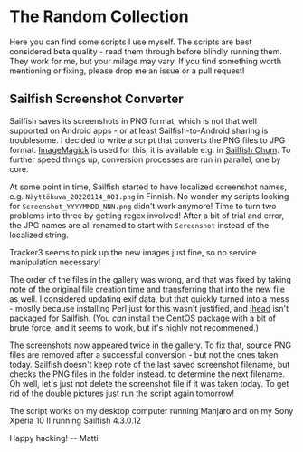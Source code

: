 # The Random Collection

Here you can find some scripts I use myself. The scripts are best considered beta quality - read them through before blindly running them. They work for me, but your milage may vary. If you find something worth mentioning or fixing, please drop me an issue or a pull request!

## Sailfish Screenshot Converter

Sailfish saves its screenshots in PNG format, which is not that well supported on Android apps - or at least Sailfish-to-Android sharing is troublesome. I decided to write a script that converts the PNG files to JPG format. [ImageMagick](https://imagemagick.org/script/convert.php) is used for this, it is available e.g. in [Sailfish Chum](https://github.com/sailfishos-chum/main). To further speed things up, conversion processes are run in parallel, one by core.

At some point in time, Sailfish started to have localized screenshot names, e.g. `Näyttökuva_20220114_001.png` in Finnish. No wonder my scripts looking for `Screenshot_YYYYMMDD_NNN.png` didn't work anymore! Time to turn two problems into three by getting regex involved! After a bit of trial and error, the JPG names are all renamed to start with `Screenshot` instead of the localized string.

Tracker3 seems to pick up the new images just fine, so no service manipulation necessary!

The order of the files in the gallery was wrong, and that was fixed by taking note of the original file creation time and transferring that into the new file as well. I considered updating exif data, but that quickly turned into a mess - mostly because installing Perl just for this wasn't justified, and [jhead](https://www.sentex.ca/~mwandel/jhead/) isn't packaged for Sailfish. (You *can* install [the CentOS package](https://centos.pkgs.org/7/epel-aarch64/jhead-3.03-4.el7.aarch64.rpm.html) with a bit of brute force, and it seems to work, but it's highly not recommened.)

The screenshots now appeared twice in the gallery. To fix that, source PNG files are removed after a successful conversion - but not the ones taken today. Sailfish doesn't keep note of the last saved screenshot filename, but checks the PNG files in the folder instead. to determine the next filename. Oh well, let's just not delete the screenshot file if it was taken today. To get rid of the double pictures just run the script again tomorrow!

The script works on my desktop computer running Manjaro and on my Sony Xperia 10 II running Sailfish 4.3.0.12

Happy hacking!
-- Matti
